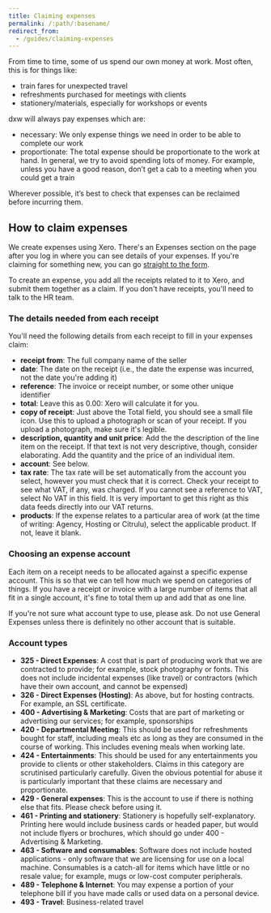 ```yaml
---
title: Claiming expenses
permalink: /:path/:basename/
redirect_from:
  - /guides/claiming-expenses
---
```


From time to time, some of us spend our own money at work. Most often, this is for things like:

* train fares for unexpected travel
* refreshments purchased for meetings with clients
* stationery/materials, especially for workshops or events

dxw will always pay expenses which are:

* necessary: We only expense things we need in order to be able to complete our work
* proportionate: The total expense should be proportionate to the work at hand. In general, we try to avoid spending lots of money. For example, unless you have a good reason, don’t get a cab to a meeting when you could get a train

Wherever possible, it’s best to check that expenses can be reclaimed before incurring them.

## How to claim expenses

We create expenses using Xero. There's an Expenses section on the page after you log in where you can see details of your expenses. If you're claiming for something new, you can go
[straight to the form](https://expenses.xero.com/!wrUP-/detail/create-new).

To create an expense, you add all the receipts related to it to Xero, and submit
them together as a claim. If you don't have receipts, you'll need to talk to
the HR team.

### The details needed from each receipt

You'll need the following details from each receipt to fill in your expenses claim:

- **receipt from**: The full company name of the seller
- **date**: The date on the receipt (i.e., the date the expense was incurred, not
  the date you're adding it)
- **reference**: The invoice or receipt number, or some other unique identifier
- **total**: Leave this as 0.00: Xero will calculate it for you.
- **copy of receipt**: Just above the Total field, you should see a small file
  icon. Use this to upload a photograph or scan of your receipt. If you upload a
  photograph, make sure it's legible.
- **description, quantity and unit price**: Add the the description of the line
  item on the receipt. If that text is not very descriptive, though, consider
  elaborating. Add the quantity and the price of an individual item.
- **account**: See below.
- **tax rate**: The tax rate will be set automatically from the account you
  select, however you must check that it is correct. Check your receipt to see
  what VAT, if any, was charged. If you cannot see a reference to VAT, select No
  VAT in this field. It is very important to get this right as this data feeds
  directly into our VAT returns.
- **products**: If the expense relates to a particular area of work (at the
  time of writing: Agency, Hosting or Citrulu), select the applicable product.
  If not, leave it blank.

### Choosing an expense account

Each item on a receipt needs to be allocated against a specific expense account.
This is so that we can tell how much we spend on categories of things. If you
have a receipt or invoice with a large number of items that all fit in a single
account, it's fine to total them up and add that as one line.

If you're not sure what account type to use, please ask. Do not use General
Expenses unless there is definitely no other account that is suitable.

### Account types

* **325 - Direct Expenses**: A cost that is part of producing work that we are
  contracted to provide; for example, stock photography or fonts. This does not
  include incidental expenses (like travel) or contractors (which have their own
  account, and cannot be expensed)
* **326 - Direct Expenses (Hosting)**: As above, but for hosting contracts. For
  example, an SSL certificate.
* **400 - Advertising & Marketing**: Costs that are part of marketing or
  advertising our services; for example, sponsorships
* **420 - Departmental Meeting**: This should be used for refreshments bought
  for staff, including meals etc as long as they are consumed in the course of
  working. This includes evening meals when working late.
* **424 - Entertainments**: This should be used for any entertainments you
  provide to clients or other stakeholders. Claims in this category are
  scrutinised particularly carefully. Given the obvious potential for abuse it
  is particularly important that these claims are necessary and proportionate.
* **429 - General expenses**: This is the account to use if there is nothing
  else that fits. Please check before using it.
* **461 - Printing and stationery**: Stationery is hopefully self-explanatory.
  Printing here would include business cards or headed paper, but would not
  include flyers or brochures, which should go under 400 - Advertising &
  Marketing.
* **463 - Software and consumables**: Software does not include hosted
  applications - only software that we are licensing for use on a local machine.
  Consumables is a catch-all for items which have little or no resale value; for
  example, mugs or low-cost computer peripherals.
* **489 - Telephone & Internet**: You may expense a portion of your telephone
  bill if you have made calls or used data on a personal device.
* **493 - Travel**: Business-related travel
